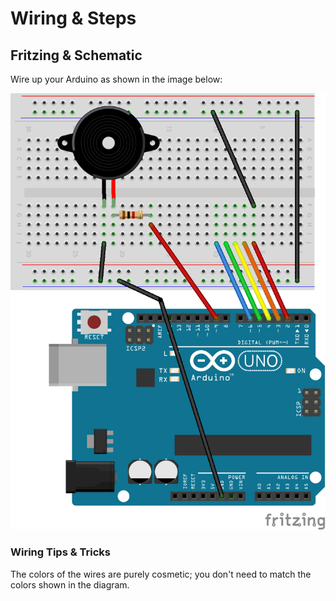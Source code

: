 # Wiring & Steps #

## Fritzing & Schematic

Wire up your Arduino as shown in the image below:

![Fritzing diagram](breadboard-piano-fritzing.png)

### Wiring Tips & Tricks

The colors of the wires are purely cosmetic; you don't need to match the colors shown in the diagram.